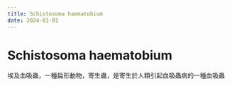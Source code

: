 ```yaml
---
title: Schistosoma haematobium
date: 2024-01-01
---
```

# Schistosoma haematobium

埃及血吸蟲，一種扁形動物，寄生蟲，是寄生於人類引起血吸蟲病的一種血吸蟲
